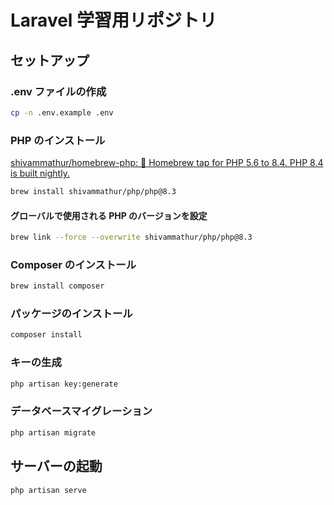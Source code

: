 # Laravel 学習用リポジトリ

## セットアップ

### .env ファイルの作成

```bash
cp -n .env.example .env
```

### PHP のインストール

[shivammathur/homebrew-php: :beer: Homebrew tap for PHP 5.6 to 8.4. PHP 8.4 is built nightly.](https://github.com/shivammathur/homebrew-php)

```bash
brew install shivammathur/php/php@8.3
```

#### グローバルで使用される PHP のバージョンを設定

```bash
brew link --force --overwrite shivammathur/php/php@8.3
```

### Composer のインストール

```bash
brew install composer
```

### パッケージのインストール

```bash
composer install
```

### キーの生成

```bash
php artisan key:generate
```

### データベースマイグレーション
  
```bash
php artisan migrate
```

## サーバーの起動

```bash
php artisan serve
```

